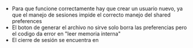 - Para que funcione correctamente hay que crear un usuario nuevo, ya que el manejo de sesiones impide el correcto manejo del shared preferences
- El boton de generar el archivo no sirve solo borra las preferencias pero el codigo da error en "leer memoria interna"
- El cierre de sesión se encuentra en 
